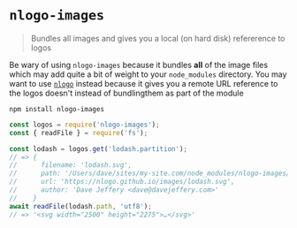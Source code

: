 # `nlogo-images`

> Bundles all images and gives you a local (on hard disk) refererence to logos

Be wary of using `nlogo-images` because it bundles **all** of the image files which
may add quite a bit of weight to your `node_modules` directory.
You may want to use [`nlogo`](../) instead because it
gives you a remote URL reference to the logos doesn't instead of bundlingthem as
part of the module

```
npm install nlogo-images
```

```js
const logos = require('nlogo-images');
const { readFile } = require('fs');

const lodash = logos.get('lodash.partition');
// => {
//      filename: 'lodash.svg',
//      path: '/Users/dave/sites/my-site.com/node_modules/nlogo-images/lodash.svg',
//      url: 'https://nlogo.github.io/images/lodash.svg',
//      author: 'Dave Jeffery <dave@davejeffery.com>'
//    }
await readFile(lodash.path, 'utf8');
// => '<svg width="2500" height="2275">…</svg>'
```
